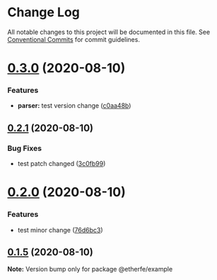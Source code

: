 # Change Log

All notable changes to this project will be documented in this file.
See [Conventional Commits](https://conventionalcommits.org) for commit guidelines.

# [0.3.0](https://github.com/nolonger21/yarn-monorepo/compare/@etherfe/example@0.2.1...@etherfe/example@0.3.0) (2020-08-10)


### Features

* **parser:** test version change ([c0aa48b](https://github.com/nolonger21/yarn-monorepo/commit/c0aa48bdb89bbdb872c878d4d6816220582a412d))





## [0.2.1](https://github.com/nolonger21/yarn-monorepo/compare/@etherfe/example@0.2.0...@etherfe/example@0.2.1) (2020-08-10)


### Bug Fixes

* test patch changed ([3c0fb99](https://github.com/nolonger21/yarn-monorepo/commit/3c0fb9935d45dc51fac509aa4bcd35347aa0d4df))





# [0.2.0](https://github.com/nolonger21/yarn-monorepo/compare/@etherfe/example@0.1.5...@etherfe/example@0.2.0) (2020-08-10)


### Features

* test minor change ([76d6bc3](https://github.com/nolonger21/yarn-monorepo/commit/76d6bc319b8cb8f5f559709acab8c78490b677a8))





## [0.1.5](https://github.com/nolonger21/yarn-monorepo/compare/@etherfe/example@0.1.4...@etherfe/example@0.1.5) (2020-08-10)

**Note:** Version bump only for package @etherfe/example

